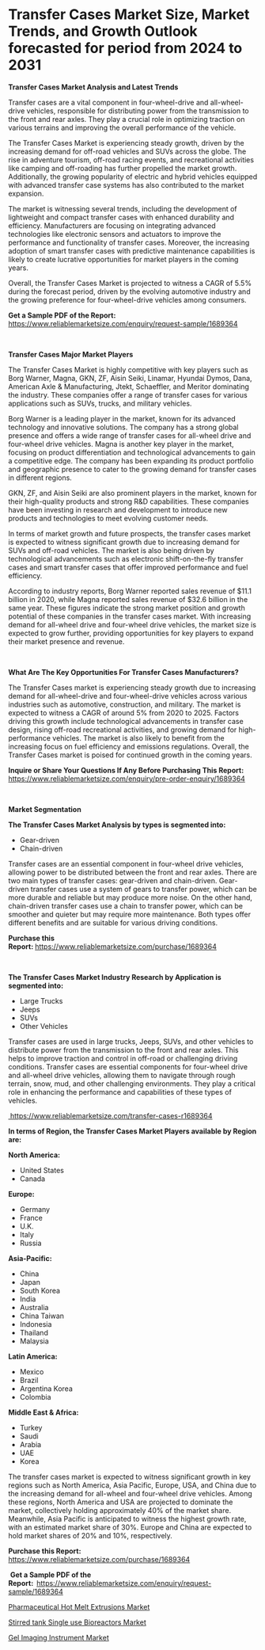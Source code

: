 <p><h1>Transfer Cases Market Size, Market Trends, and Growth Outlook forecasted for period from 2024 to 2031</h1></p><p><strong>Transfer Cases Market Analysis and Latest Trends</strong></p>
<p><p>Transfer cases are a vital component in four-wheel-drive and all-wheel-drive vehicles, responsible for distributing power from the transmission to the front and rear axles. They play a crucial role in optimizing traction on various terrains and improving the overall performance of the vehicle.</p><p>The Transfer Cases Market is experiencing steady growth, driven by the increasing demand for off-road vehicles and SUVs across the globe. The rise in adventure tourism, off-road racing events, and recreational activities like camping and off-roading has further propelled the market growth. Additionally, the growing popularity of electric and hybrid vehicles equipped with advanced transfer case systems has also contributed to the market expansion.</p><p>The market is witnessing several trends, including the development of lightweight and compact transfer cases with enhanced durability and efficiency. Manufacturers are focusing on integrating advanced technologies like electronic sensors and actuators to improve the performance and functionality of transfer cases. Moreover, the increasing adoption of smart transfer cases with predictive maintenance capabilities is likely to create lucrative opportunities for market players in the coming years.</p><p>Overall, the Transfer Cases Market is projected to witness a CAGR of 5.5% during the forecast period, driven by the evolving automotive industry and the growing preference for four-wheel-drive vehicles among consumers.</p></p>
<p><strong>Get a Sample PDF of the Report:&nbsp;</strong> <a href="https://www.reliablemarketsize.com/enquiry/request-sample/1689364">https://www.reliablemarketsize.com/enquiry/request-sample/1689364</a></p>
<p>&nbsp;</p>
<p><strong>Transfer Cases Major Market Players</strong></p>
<p><p>The Transfer Cases Market is highly competitive with key players such as Borg Warner, Magna, GKN, ZF, Aisin Seiki, Linamar, Hyundai Dymos, Dana, American Axle & Manufacturing, Jtekt, Schaeffler, and Meritor dominating the industry. These companies offer a range of transfer cases for various applications such as SUVs, trucks, and military vehicles.</p><p>Borg Warner is a leading player in the market, known for its advanced technology and innovative solutions. The company has a strong global presence and offers a wide range of transfer cases for all-wheel drive and four-wheel drive vehicles. Magna is another key player in the market, focusing on product differentiation and technological advancements to gain a competitive edge. The company has been expanding its product portfolio and geographic presence to cater to the growing demand for transfer cases in different regions.</p><p>GKN, ZF, and Aisin Seiki are also prominent players in the market, known for their high-quality products and strong R&D capabilities. These companies have been investing in research and development to introduce new products and technologies to meet evolving customer needs.</p><p>In terms of market growth and future prospects, the transfer cases market is expected to witness significant growth due to increasing demand for SUVs and off-road vehicles. The market is also being driven by technological advancements such as electronic shift-on-the-fly transfer cases and smart transfer cases that offer improved performance and fuel efficiency.</p><p>According to industry reports, Borg Warner reported sales revenue of $11.1 billion in 2020, while Magna reported sales revenue of $32.6 billion in the same year. These figures indicate the strong market position and growth potential of these companies in the transfer cases market. With increasing demand for all-wheel drive and four-wheel drive vehicles, the market size is expected to grow further, providing opportunities for key players to expand their market presence and revenue.</p></p>
<p>&nbsp;</p>
<p><strong>What Are The Key Opportunities For Transfer Cases Manufacturers?</strong></p>
<p><p>The Transfer Cases market is experiencing steady growth due to increasing demand for all-wheel-drive and four-wheel-drive vehicles across various industries such as automotive, construction, and military. The market is expected to witness a CAGR of around 5% from 2020 to 2025. Factors driving this growth include technological advancements in transfer case design, rising off-road recreational activities, and growing demand for high-performance vehicles. The market is also likely to benefit from the increasing focus on fuel efficiency and emissions regulations. Overall, the Transfer Cases market is poised for continued growth in the coming years.</p></p>
<p><strong>Inquire or Share Your Questions If Any Before Purchasing This Report:</strong> <a href="https://www.reliablemarketsize.com/enquiry/pre-order-enquiry/1689364">https://www.reliablemarketsize.com/enquiry/pre-order-enquiry/1689364</a></p>
<p>&nbsp;</p>
<p><strong>Market Segmentation</strong></p>
<p><strong>The Transfer Cases Market Analysis by types is segmented into:</strong></p>
<p><ul><li>Gear-driven</li><li>Chain-driven</li></ul></p>
<p><p>Transfer cases are an essential component in four-wheel drive vehicles, allowing power to be distributed between the front and rear axles. There are two main types of transfer cases: gear-driven and chain-driven. Gear-driven transfer cases use a system of gears to transfer power, which can be more durable and reliable but may produce more noise. On the other hand, chain-driven transfer cases use a chain to transfer power, which can be smoother and quieter but may require more maintenance. Both types offer different benefits and are suitable for various driving conditions.</p></p>
<p><strong>Purchase this Report:&nbsp;</strong><a href="https://www.reliablemarketsize.com/purchase/1689364">https://www.reliablemarketsize.com/purchase/1689364</a></p>
<p>&nbsp;</p>
<p><strong>The Transfer Cases Market Industry Research by Application is segmented into:</strong></p>
<p><ul><li>Large Trucks</li><li>Jeeps</li><li>SUVs</li><li>Other Vehicles</li></ul></p>
<p><p>Transfer cases are used in large trucks, Jeeps, SUVs, and other vehicles to distribute power from the transmission to the front and rear axles. This helps to improve traction and control in off-road or challenging driving conditions. Transfer cases are essential components for four-wheel drive and all-wheel drive vehicles, allowing them to navigate through rough terrain, snow, mud, and other challenging environments. They play a critical role in enhancing the performance and capabilities of these types of vehicles.</p></p>
<p><a href="https://www.reliablemarketsize.com/transfer-cases-r1689364">&nbsp;https://www.reliablemarketsize.com/transfer-cases-r1689364</a></p>
<p><strong>In terms of Region, the Transfer Cases Market Players available by Region are:</strong></p>
<p>
    <p> <strong> North America: </strong>
        <ul>
            <li>United States</li>
            <li>Canada</li>
        </ul>
        </p> 
    <p> <strong> Europe: </strong>
        <ul>
            <li>Germany</li>
            <li>France</li>
            <li>U.K.</li>
            <li>Italy</li>
            <li>Russia</li>
        </ul>
        </p> 
    <p> <strong> Asia-Pacific: </strong>
        <ul>
            <li>China</li>
            <li>Japan</li>
            <li>South Korea</li>
            <li>India</li>
            <li>Australia</li>
            <li>China Taiwan</li>
            <li>Indonesia</li>
            <li>Thailand</li>
            <li>Malaysia</li>
        </ul>
        </p> 
    <p> <strong> Latin America: </strong>
        <ul>
            <li>Mexico</li>
            <li>Brazil</li>
            <li>Argentina Korea</li>
            <li>Colombia</li>
        </ul>
        </p> 
    <p> <strong> Middle East & Africa: </strong>
        <ul>
            <li>Turkey</li>
            <li>Saudi</li>
            <li>Arabia</li>
            <li>UAE</li>
            <li>Korea</li>
        </ul>
    </p>
    </p>
<p><p>The transfer cases market is expected to witness significant growth in key regions such as North America, Asia Pacific, Europe, USA, and China due to the increasing demand for all-wheel and four-wheel drive vehicles. Among these regions, North America and USA are projected to dominate the market, collectively holding approximately 40% of the market share. Meanwhile, Asia Pacific is anticipated to witness the highest growth rate, with an estimated market share of 30%. Europe and China are expected to hold market shares of 20% and 10%, respectively.</p></p>
<p><strong>Purchase this Report: </strong><a href="https://www.reliablemarketsize.com/purchase/1689364">https://www.reliablemarketsize.com/purchase/1689364</a></p>
<p>&nbsp;<strong>Get a Sample PDF of the Report:&nbsp;&nbsp;</strong><a href="https://www.reliablemarketsize.com/enquiry/request-sample/1689364">https://www.reliablemarketsize.com/enquiry/request-sample/1689364</a></p>
<p><strong></strong></p>
<p><p><a href="https://medium.com/@hakielkafi_83796/pharmaceutical-hot-melt-extrusions-market-overview-global-market-trends-and-future-prospects-from-333f6d087fce">Pharmaceutical Hot Melt Extrusions Market</a></p><p><a href="https://medium.com/@rontaybrewer02024/strategic-insights-into-global-stirred-tank-single-use-bioreactors-market-trends-2024-2031-b0814815db89">Stirred tank Single use Bioreactors Market</a></p><p><a href="https://medium.com/@polesdua.1/exploring-gel-imaging-instrument-market-dynamics-global-trends-and-future-growth-prospects-2024-45bb0f18cb86">Gel Imaging Instrument Market</a></p></p>